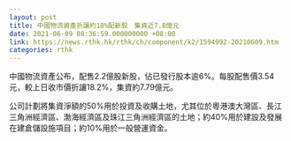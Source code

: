 ```yaml
---
layout: post
title: 中國物流資產折讓約18%配新股　集資近7.8億元
date: 2021-06-09 08:36:59.000000000 +08:00
link: https://news.rthk.hk/rthk/ch/component/k2/1594992-20210609.htm
categories: rthk
---
```


中國物流資產公布，配售2.2億股新股，佔已發行股本逾6%。每股配售價3.54元，較上日收市價折讓18.2%，集資約7.79億元。

公司計劃將集資淨額的50%用於投資及收購土地，尤其位於粵港澳大灣區、長江三角洲經濟區、渤海經濟區及珠江三角洲經濟區的土地；約40%用於建設及發展在建倉儲設施項目；約10%用於一般營運資金。
